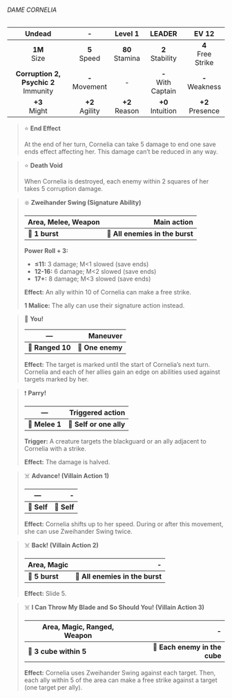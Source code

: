 ###### DAME CORNELIA

|                 Undead                  |         -         |      Level 1      |        LEADER         |        EV 12         |
|:---------------------------------------:|:-----------------:|:-----------------:|:---------------------:|:--------------------:|
|             **1M**<br>Size              |  **5**<br>Speed   | **80**<br>Stamina |  **2**<br>Stability   | **4**<br>Free Strike |
| **Corruption 2, Psychic 2**<br>Immunity | **-**<br>Movement |         -         | **-**<br>With Captain |  **-**<br>Weakness   |
|             **+3**<br>Might             | **+2**<br>Agility | **+2**<br>Reason  |  **+0**<br>Intuition  |  **+2**<br>Presence  |

> ⭐️ **End Effect**
> 
> At the end of her turn, Cornelia can take 5 damage to end one save ends effect affecting her. This damage can’t be reduced in any way.

> ⭐️ **Death Void**
> 
> When Cornelia is destroyed, each enemy within 2 squares of her takes 5 corruption damage.

> ❇️ **Zweihander Swing (Signature Ability)**
> 
> | **Area, Melee, Weapon** |                 **Main action** |
> | ----------------------- | -------------------------------:|
> | **📏 1 burst**          | **🎯 All enemies in the burst** |
> 
> **Power Roll + 3:**
> 
> - **≤11:** 3 damage; M<1 slowed (save ends)
> - **12-16:** 6 damage; M<2 slowed (save ends)
> - **17+:** 8 damage; M<3 slowed (save ends)
> 
> **Effect:** An ally within 10 of Cornelia can make a free strike.
> 
> **1 Malice:** The ally can use their signature action instead.

> 🏹 **You!**
> 
> | **—**            |     **Maneuver** |
> | ---------------- | ----------------:|
> | **📏 Ranged 10** | **🎯 One enemy** |
> 
> **Effect:** The target is marked until the start of Cornelia’s next turn. Cornelia and each of her allies gain an edge on abilities used against targets marked by her.

> ❗️ **Parry!**
> 
> | **—**          |    **Triggered action** |
> | -------------- | -----------------------:|
> | **📏 Melee 1** | **🎯 Self or one ally** |
> 
> **Trigger:** A creature targets the blackguard or an ally adjacent to Cornelia with a strike.
> 
> **Effect:** The damage is halved.

> ☠️ **Advance! (Villain Action 1)**
> 
> | **—**       |       **-** |
> | ----------- | -----------:|
> | **📏 Self** | **🎯 Self** |
> 
> **Effect:** Cornelia shifts up to her speed. During or after this movement, she can use Zweihander Swing twice.

> ☠️ **Back! (Villain Action 2)**
> 
> | **Area, Magic** |                           **-** |
> | --------------- | -------------------------------:|
> | **📏 5 burst**  | **🎯 All enemies in the burst** |
> 
> **Effect:** Slide 5.

> ☠️ **I Can Throw My Blade and So Should You! (Villain Action 3)**
> 
> | **Area, Magic, Ranged, Weapon** |                         **-** |
> | ------------------------------- | -----------------------------:|
> | **📏 3 cube within 5**          | **🎯 Each enemy in the cube** |
> 
> **Effect:** Cornelia uses Zweihander Swing against each target. Then, each ally within 5 of the area can make a free strike against a target (one target per ally).
